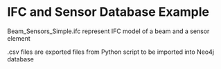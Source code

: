# IFC and Sensor Database Example
Beam_Sensors_Simple.ifc represent IFC model of a beam and a sensor element

.csv files are exported files from Python script to be imported into Neo4j database
